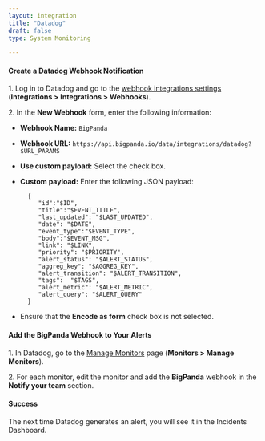 ```yaml
---
layout: integration 
title: "Datadog"
draft: false
type: System Monitoring

---
```


#### Create a Datadog Webhook Notification  

1\. Log in to Datadog and go to the [webhook integrations settings](https://app.datadoghq.com/account/settings#integrations/webhooks) (**Integrations > Integrations > Webhooks**).

2\. In the **New Webhook** form, enter the following information:  

* **Webhook Name:** `BigPanda`
* **Webhook URL:** `https://api.bigpanda.io/data/integrations/datadog?$URL_PARAMS`
* **Use custom payload:** Select the check box.
* **Custom payload:** Enter the following JSON payload:

        {
           "id":"$ID",
           "title":"$EVENT_TITLE",
           "last_updated": "$LAST_UPDATED",
           "date": "$DATE",
           "event_type":"$EVENT_TYPE",
           "body":"$EVENT_MSG",
           "link": "$LINK",
           "priority": "$PRIORITY",
           "alert_status": "$ALERT_STATUS",
           "aggreg_key": "$AGGREG_KEY",
           "alert_transition": "$ALERT_TRANSITION",
           "tags":  "$TAGS",
           "alert_metric": "$ALERT_METRIC",
           "alert_query": "$ALERT_QUERY"
        }


* Ensure that the **Encode as form** check box is not selected.

<!-- section-separator -->

#### Add the BigPanda Webhook to Your Alerts

1\. In Datadog, go to the [Manage Monitors](https://app.datadoghq.com/monitors) page (**Monitors > Manage Monitors**).

2\. For each monitor, edit the monitor and add the **BigPanda** webhook in the **Notify your team** section.
 
<!-- section-separator -->

#### Success
The next time Datadog generates an alert, you will see it in the Incidents Dashboard.
